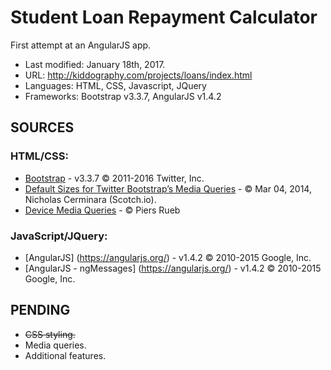 # Student Loan Repayment Calculator #

First attempt at an AngularJS app.

* Last modified: January 18th, 2017.
* URL: http://kiddography.com/projects/loans/index.html
* Languages: HTML, CSS, Javascript, JQuery
* Frameworks: Bootstrap v3.3.7, AngularJS v1.4.2

## **SOURCES** ##

### HTML/CSS: ###
* [Bootstrap](http://getbootstrap.com/) - v3.3.7 © 2011-2016 Twitter, Inc.
* [Default Sizes for Twitter Bootstrap’s Media Queries](https://scotch.io/tutorials/default-sizes-for-twitter-bootstraps-media-queries) - © Mar 04, 2014, Nicholas Cerminara (Scotch.io).
* [Device Media Queries](http://resizr.co/) - © Piers Rueb

### JavaScript/JQuery: ###
* [AngularJS] (https://angularjs.org/) - v1.4.2 © 2010-2015 Google, Inc.
* [AngularJS - ngMessages] (https://angularjs.org/) - v1.4.2 © 2010-2015 Google, Inc.

## **PENDING** ##
* ~~CSS styling.~~
* Media queries. 
* Additional features.
